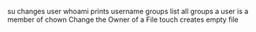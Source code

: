 su changes user
whoami prints username
groups  list all groups a user is a member of
chown Change the Owner of a File
touch creates empty file
